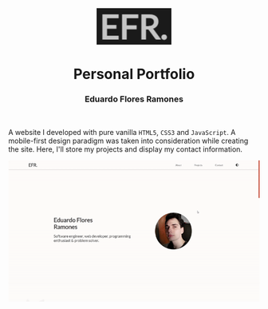 <div align="center">
    <img width="150" src="./images/EFR.png" alt="Logo">
    <h1 align="center">Personal Portfolio</h1>
    <h3 align="center">Eduardo Flores Ramones</h3>
    <br>
</div>

A website I developed with pure vanilla `HTML5`, `CSS3` and `JavaScript`. A mobile-first design paradigm was taken into consideration while creating the site. Here, I'll store my projects and display my contact information.

![Portfolio Demo](./images/portfolio.gif)
